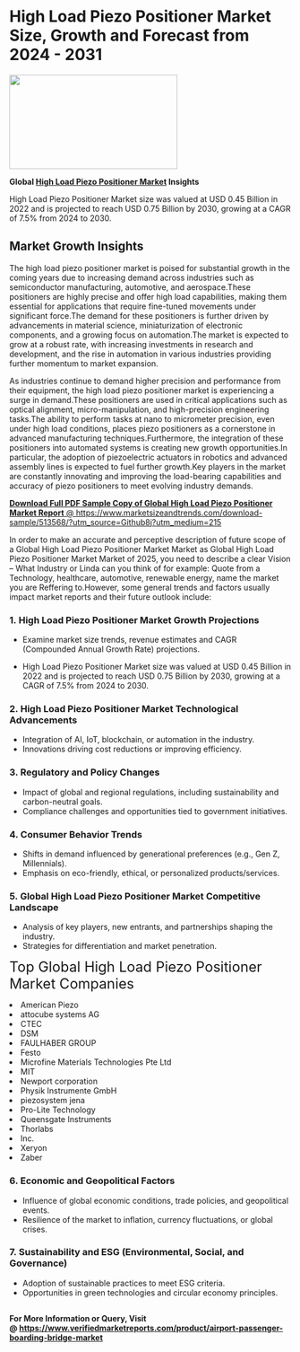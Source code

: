 <H1>High Load Piezo Positioner Market Size, Growth and Forecast from 2024 - 2031</H1><img class="aligncenter size-medium wp-image-584254" src="https://thirdeyenews.in/wp-content/uploads/2024/09/Global-Market-Research-300x168.jpeg" alt="" width="300" height="168" /><p><strong>Global&nbsp;<a href="https://www.marketsizeandtrends.com/download-sample/513568/?utm_source=Github8j?utm_medium=215">High Load Piezo Positioner Market</a> Insights</strong></p><p>High Load Piezo Positioner Market size was valued at USD 0.45 Billion in 2022 and is projected to reach USD 0.75 Billion by 2030, growing at a CAGR of 7.5% from 2024 to 2030.</p><p><h2>Market Growth Insights</h2> <p>The high load piezo positioner market is poised for substantial growth in the coming years due to increasing demand across industries such as semiconductor manufacturing, automotive, and aerospace.These positioners are highly precise and offer high load capabilities, making them essential for applications that require fine-tuned movements under significant force.The demand for these positioners is further driven by advancements in material science, miniaturization of electronic components, and a growing focus on automation.The market is expected to grow at a robust rate, with increasing investments in research and development, and the rise in automation in various industries providing further momentum to market expansion.</p> <p><a href="#"></a></p> <p>As industries continue to demand higher precision and performance from their equipment, the high load piezo positioner market is experiencing a surge in demand.These positioners are used in critical applications such as optical alignment, micro-manipulation, and high-precision engineering tasks.The ability to perform tasks at nano to micrometer precision, even under high load conditions, places piezo positioners as a cornerstone in advanced manufacturing techniques.Furthermore, the integration of these positioners into automated systems is creating new growth opportunities.In particular, the adoption of piezoelectric actuators in robotics and advanced assembly lines is expected to fuel further growth.Key players in the market are constantly innovating and improving the load-bearing capabilities and accuracy of piezo positioners to meet evolving industry demands.</p> <p><a href="#"></p><p><span class=""><strong>Download Full PDF Sample Copy of Global High Load Piezo Positioner Market Report</strong> @ <a href="https://www.marketsizeandtrends.com/download-sample/513568/?utm_source=Github8j?utm_medium=215" target="_blank">https://www.marketsizeandtrends.com/download-sample/513568/?utm_source=Github8j?utm_medium=215</a></span></p><p>In order to make an accurate and perceptive description of future scope of a Global&nbsp;High Load Piezo Positioner Market Market as Global&nbsp;High Load Piezo Positioner Market Market of 2025, you need to describe a clear Vision &ndash; What Industry or Linda can you think of for example: Quote from a Technology, healthcare, automotive, renewable energy, name the market you are Reffering to.However, some general trends and factors usually impact market reports and their future outlook include:</p><h3>1.&nbsp;<strong>High Load Piezo Positioner Market Growth Projections</strong></h3><ul><li>Examine market size trends, revenue estimates and CAGR (Compounded Annual Growth Rate) projections.</li><li><p>High Load Piezo Positioner Market size was valued at USD 0.45 Billion in 2022 and is projected to reach USD 0.75 Billion by 2030, growing at a CAGR of 7.5% from 2024 to 2030.</p></li></ul><h3>2.&nbsp;<strong>High Load Piezo Positioner Market Technological Advancements</strong></h3><ul><li>Integration of AI, IoT, blockchain, or automation in the industry.</li><li>Innovations driving cost reductions or improving efficiency.</li></ul><h3>3.&nbsp;<strong>Regulatory and Policy Changes</strong></h3><ul><li>Impact of global and regional regulations, including sustainability and carbon-neutral goals.</li><li>Compliance challenges and opportunities tied to government initiatives.</li></ul><h3>4.&nbsp;<strong>Consumer Behavior Trends</strong></h3><ul><li>Shifts in demand influenced by generational preferences (e.g., Gen Z, Millennials).</li><li>Emphasis on eco-friendly, ethical, or personalized products/services.</li></ul><h3>5.&nbsp;<strong>Global High Load Piezo Positioner Market Competitive Landscape</strong></h3><ul><li>Analysis of key players, new entrants, and partnerships shaping the industry.</li><li>Strategies for differentiation and market penetration.</li></ul><p data-pm-slice="1 1 []"><span style="color: inherit; font-family: inherit; font-size: 25px;">Top Global High Load Piezo Positioner Market Companies</span></p><div class="" data-test-id=""><p><li>American Piezo</li><li> attocube systems AG</li><li> CTEC</li><li> DSM</li><li> FAULHABER GROUP</li><li> Festo</li><li> Microfine Materials Technologies Pte Ltd</li><li> MIT</li><li> Newport corporation</li><li> Physik Instrumente GmbH</li><li> piezosystem jena</li><li> Pro-Lite Technology</li><li> Queensgate Instruments</li><li> Thorlabs</li><li> Inc.</li><li> Xeryon</li><li> Zaber</li></p></div><h3>6.&nbsp;<strong>Economic and Geopolitical Factors</strong></h3><ul><li>Influence of global economic conditions, trade policies, and geopolitical events.</li><li>Resilience of the market to inflation, currency fluctuations, or global crises.</li></ul><h3>7.&nbsp;<strong>Sustainability and ESG (Environmental, Social, and Governance)</strong></h3><ul><li>Adoption of sustainable practices to meet ESG criteria.</li><li>Opportunities in green technologies and circular economy principles.</li></ul><h2><strong style="font-size: 14px;">For More Information or Query, Visit @&nbsp;</strong><a style="background-color: #ffffff; font-size: 14px;" href="https://www.marketsizeandtrends.com/report/high-load-piezo-positioner-market/" target="_blank">https://www.verifiedmarketreports.com/product/airport-passenger-boarding-bridge-market</a></h2>